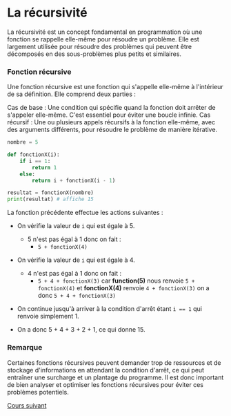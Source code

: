 # La récursivité

La récursivité est un concept fondamental en programmation où une fonction se rappelle elle-même pour résoudre un problème. Elle est largement utilisée pour résoudre des problèmes qui peuvent être décomposés en des sous-problèmes plus petits et similaires.

### Fonction récursive
Une fonction récursive est une fonction qui s'appelle elle-même à l'intérieur de sa définition. Elle comprend deux parties :

Cas de base : Une condition qui spécifie quand la fonction doit arrêter de s'appeler elle-même. C'est essentiel pour éviter une boucle infinie.
Cas récursif : Une ou plusieurs appels récursifs à la fonction elle-même, avec des arguments différents, pour résoudre le problème de manière itérative.

```python
nombre = 5

def fonctionX(i):
    if i == 1:
        return 1
    else:
        return i + fonctionX(i - 1)

resultat = fonctionX(nombre)
print(resultat) # affiche 15
```

La fonction précédente effectue les actions suivantes :

- On vérifie la valeur de `i` qui est égale à 5.
  - 5 n'est pas égal à 1 donc on fait :
    - ``5 + fonctionX(4)``

- On vérifie la valeur de `i` qui est égale à 4.
  - 4 n'est pas égal à 1 donc on fait :
    - ``5 + 4 + fonctionX(3)`` car **function(5)** nous renvoie `5 + fonctionX(4)` et **fonctionX(4)** renvoie `4 + fonctionX(3)` on a donc `5 + 4 + fonctionX(3)`

- On continue jusqu'à arriver à la condition d'arrêt étant `i == 1` qui renvoie simplement 1.

- On a donc 5 + 4 + 3 + 2 + 1, ce qui donne 15.

### Remarque 

Certaines fonctions récursives peuvent demander trop de ressources et de stockage d'informations en attendant la condition d'arrêt, ce qui peut entraîner une surcharge et un plantage du programme. Il est donc important de bien analyser et optimiser les fonctions récursives pour éviter ces problèmes potentiels.

[Cours suivant](../Cours/12_La%20récursivité.md)